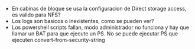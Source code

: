 - En cabinas de bloque se usa la configuracion de Direct storage access, es valido para NFS?
- Los logs son basicos o inexistentes, como se pueden ver?
- Los powershell scripts fallan, modo administrador no funciona y hay que llamar un BAT para que ejecute un PS. No se puede ejecutar PS que ejecuten convert-from-security-string